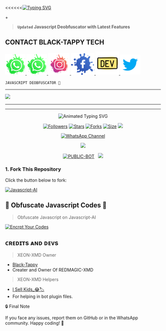 

<<<<<<<a href="https://git.io/typing-svg"><img src="https://readme-typing-svg.demolab.com?font=Black+Ops+One&size=100&pause=1000&color=FF0000&center=true&width=1000&height=200&lines=Js-Obfuscator" alt="Typing SVG" /></a>
  </p>
+

> **`Updated` Javascript Deobfuscator with Latest Features**

## CONTACT BLACK-TAPPY TECH
  
<a href="https://wa.me/254756360306"> <img src="https://raw.githubusercontent.com/shizothetechie/database/main/icon/WhatsApp.png" width="13%"> </a>
  <a href="https://chat.whatsapp.com/FMiFOIfMlWSIkN77Xnc9Ag?mode=ac_c"> <img src="https://raw.githubusercontent.com/shizothetechie/database/main/icon/WhatsApp.png" width="13%"> </a>
  <a href="https://www.facebook.com/profile.php?id=100086056192263&name=xhp_nt__fb__action__open_use"> <img src="https://raw.githubusercontent.com/shizothetechie/database/main/icon/Instagram2.png" width="14%"> </a>
  <a href="https://www.instagram.com/bright_leizer_?igsh=Y2JmcnE1ajNjZXM=&name=xhp_nt__fb__action__open_user"> <img src="https://raw.githubusercontent.com/shizothetechie/database/main/icon/Facebook.png" width="15%"> </a><a href="https://github.com/Black-Tappy/XEON-XMD/tree/main"> <img src="https://raw.githubusercontent.com/shizothetechie/database/main/icon/devto.png" width="15%"> </a><a href="XEON "> <img src="https://raw.githubusercontent.com/shizothetechie/database/main/icon/twitter.png" width="13%"> </a>
</p>


```
JAVASCRIPT DEOBFUSCATOR 🩷 
```

--- 

<a><img src='https://files.catbox.moe/6g5aq0.jpg'/></a>

---


  ---

<p align="center">
  <img src="https://readme-typing-svg.demolab.com?font=Orbitron&weight=600&size=25&duration=4000&pause=1000&color=00F7FF&center=true&vCenter=true&width=500&lines=ULTIMATE+OBFUSCATOR;MULTI-FUNCTION+SUPPORT;POWERED+BY+BLACK-TAPPY;FAST++SECURE++RELIABLE" alt="Animated Typing SVG" />
</p>

<div align="center">
  <a href="https://github.com/Black-Tappy/followers"><img title="Followers" src="https://img.shields.io/github/followers/Black-Tappy?color=EB5406&style=for-the-badge&logo=github&logoColor=white"></a>
  <a href="https://github.com/Black-Tappy/XEON-XMD/stargazers/"><img title="Stars" src="https://img.shields.io/github/stars/Black-Tappy/XEON-XMD?color=FFCE44&style=for-the-badge&logo=reverbnation&logoColor=white"></a>
  <a href="https://github.com/Black-Tappy/XEON-XMD/network/members"><img title="Forks" src="https://img.shields.io/github/forks/Black-Tappy/XEON-XMD?color=FF007F&style=for-the-badge&logo=git&logoColor=white"></a>
  <a href="https://github.com/Black-Tappy/XEON-XMD/"><img title="Size" src="https://img.shields.io/github/repo-size/Black-Tappy/XEON-XMD?style=for-the-badge&color=FFFF33&logo=docusign&logoColor=white"></a>
  <a href="https://github.com/Black-Tappy/XEON-XMD/graphs/commit-activity"><img height="28" src="https://img.shields.io/badge/Maintained%3F-yes-green.svg?style=for-the-badge&logo=gitpod&logoColor=white"></a>
</div>
<div align="center">
  
[![WhatsApp Channel](https://img.shields.io/badge/Join-WhatsApp%20Channel-FF00F8?style=big-square&logo=whatsapp)](https://whatsapp.com/channel/0029VasHgfG4tRrwjAUyTs10)
</div>
<p align="center">
  <img src="https://komarev.com/ghpvc/?username=JAVASCRIPT-AI&label=VISITORS&style=flat-square&color=0002FF" />
</p>
<p align="center">
<a href="https://github.com/Black-Tappy/Javascript-AI"><img title="PUBLIC-BOT" src="https://img.shields.io/static/v1?label=Language&message=English&style=square&color=darkpink"></a> &nbsp;
  <img src="https://komarev.com/ghpvc/?username=Javascript-Ai&label=VIEWS&style=square&color=blue" />
</p>
</p> 

### 1. Fork This Repository

Click the button below to fork:

  <a href="https://github.com/Black-Tappy/Javascript-AI/fork"><img title="Javascript-AI" src="https://img.shields.io/badge/FORK-JAVASCRIPT AI-h?color=green&style=for-the-badge&logo=stackshare"></a>

## 👻 Obfuscate Javascript Codes 👻

> Obfuscate Javascript on Javascript-AI 



<p align="left">  
<a href='https://javascript-r6ijnneik-black-tappy-s-projects.vercel.app/' target="_blank"><img alt='Encrpt Your Codes' src='https://img.shields.io/badge/Encrypt%20Your-Codes-FF004D?style=for-the-badge&logo=heroku&logoColor=white'/></a>  
</p>



## ᴄʀᴇᴅɪᴛs ᴀɴᴅ ᴅᴇᴠs
> XEON-XMD Owner 
- [Black-Tappy](https://github.com/Black-Tappy)
- Creater and Owner Of REDMAGIC-XMD 
> XEON-XMD Helpers 
- [I Sell Kids_😂🏷️](https://github.com/Tappy-Black)
- For helping in bot plugin files.
  



🔒 Final Note

If you face any issues, report them on GitHub or in the WhatsApp community.
Happy coding! 👻 


